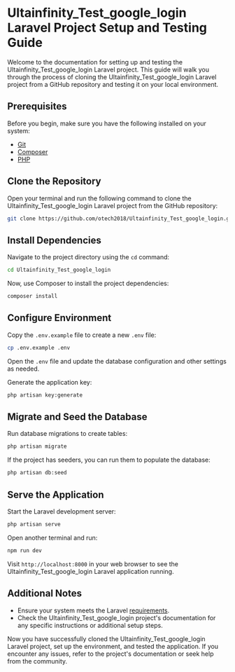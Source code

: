 # Ultainfinity_Test_google_login Laravel Project Setup and Testing Guide

Welcome to the documentation for setting up and testing the Ultainfinity_Test_google_login Laravel project. This guide will walk you through the process of cloning the Ultainfinity_Test_google_login Laravel project from a GitHub repository and testing it on your local environment.

## Prerequisites

Before you begin, make sure you have the following installed on your system:

- [Git](https://git-scm.com/)
- [Composer](https://getcomposer.org/)
- [PHP](https://www.php.net/)

## Clone the Repository

Open your terminal and run the following command to clone the Ultainfinity_Test_google_login Laravel project from the GitHub repository:

```bash
git clone https://github.com/otech2018/Ultainfinity_Test_google_login.git
```


## Install Dependencies

Navigate to the project directory using the `cd` command:

```bash
cd Ultainfinity_Test_google_login
```

Now, use Composer to install the project dependencies:

```bash
composer install
```

## Configure Environment

Copy the `.env.example` file to create a new `.env` file:

```bash
cp .env.example .env
```

Open the `.env` file and update the database configuration and other settings as needed.

Generate the application key:

```bash
php artisan key:generate
```

## Migrate and Seed the Database

Run database migrations to create tables:

```bash
php artisan migrate
```

If the project has seeders, you can run them to populate the database:

```bash
php artisan db:seed
```

## Serve the Application

Start the Laravel development server:

```bash
php artisan serve
```

Open another terminal and run:

```bash
npm run dev
```

Visit `http://localhost:8000` in your web browser to see the Ultainfinity_Test_google_login Laravel application running.


## Additional Notes

- Ensure your system meets the Laravel [requirements](https://laravel.com/docs/8.x/installation#server-requirements).
- Check the Ultainfinity_Test_google_login project's documentation for any specific instructions or additional setup steps.

Now you have successfully cloned the Ultainfinity_Test_google_login Laravel project, set up the environment, and tested the application. If you encounter any issues, refer to the project's documentation or seek help from the community.


